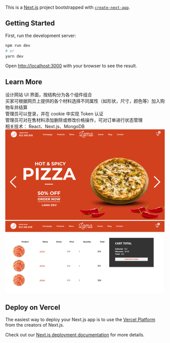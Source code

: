 This is a [Next.js](https://nextjs.org/) project bootstrapped with [`create-next-app`](https://github.com/vercel/next.js/tree/canary/packages/create-next-app).

## Getting Started

First, run the development server:

```bash
npm run dev
# or
yarn dev
```

Open [http://localhost:3000](http://localhost:3000) with your browser to see the result.


## Learn More

设计网站 UI 界面，按结构分为各个组件组合  
买家可根据网页上提供的各个材料选择不同属性（如形状，尺寸，颜色等）加入购物车并结算  
管理员可以登录，并在 cookie 中实现 Token 认证  
管理员可对在售材料添加删除或修改价格操作，可对订单进行状态管理  
相关技术： React、Next.js、MongoDB  
![Image text](https://raw.githubusercontent.com/tianrenjiang/FoodOrder/main/img_folder/102323.png)
![Image text](https://raw.githubusercontent.com/tianrenjiang/FoodOrder/main/img_folder/102439.png)


## Deploy on Vercel

The easiest way to deploy your Next.js app is to use the [Vercel Platform](https://vercel.com/new?utm_medium=default-template&filter=next.js&utm_source=create-next-app&utm_campaign=create-next-app-readme) from the creators of Next.js.

Check out our [Next.js deployment documentation](https://nextjs.org/docs/deployment) for more details.

